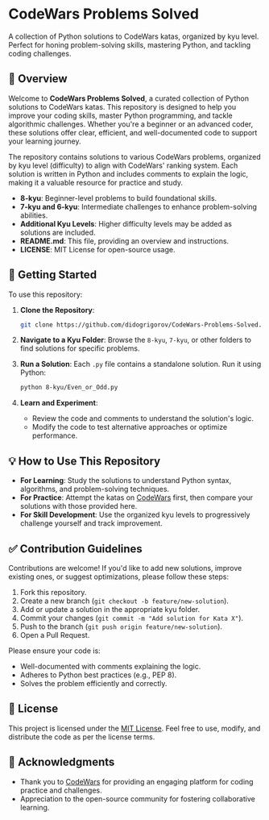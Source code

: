 # CodeWars Problems Solved

A collection of Python solutions to CodeWars katas, organized by kyu level. Perfect for honing problem-solving skills, mastering Python, and tackling coding challenges.

## 📖 Overview

Welcome to **CodeWars Problems Solved**, a curated collection of Python solutions to CodeWars katas. This repository is designed to help you improve your coding skills, master Python programming, and tackle algorithmic challenges. Whether you're a beginner or an advanced coder, these solutions offer clear, efficient, and well-documented code to support your learning journey.

The repository contains solutions to various CodeWars problems, organized by kyu level (difficulty) to align with CodeWars' ranking system. Each solution is written in Python and includes comments to explain the logic, making it a valuable resource for practice and study.

- **8-kyu**: Beginner-level problems to build foundational skills.
- **7-kyu and 6-kyu**: Intermediate challenges to enhance problem-solving abilities.
- **Additional Kyu Levels**: Higher difficulty levels may be added as solutions are included.
- **README.md**: This file, providing an overview and instructions.
- **LICENSE**: MIT License for open-source usage.

## 🚀 Getting Started

To use this repository:

1. **Clone the Repository**:
   ```bash
   git clone https://github.com/didogrigorov/CodeWars-Problems-Solved.git
   ```

2. **Navigate to a Kyu Folder**:
   Browse the `8-kyu`, `7-kyu`, or other folders to find solutions for specific problems.

3. **Run a Solution**:
   Each `.py` file contains a standalone solution. Run it using Python:
   ```bash
   python 8-kyu/Even_or_Odd.py
   ```

4. **Learn and Experiment**:
   - Review the code and comments to understand the solution's logic.
   - Modify the code to test alternative approaches or optimize performance.

## 💡 How to Use This Repository

- **For Learning**: Study the solutions to understand Python syntax, algorithms, and problem-solving techniques.
- **For Practice**: Attempt the katas on [CodeWars](https://www.codewars.com/) first, then compare your solutions with those provided here.
- **For Skill Development**: Use the organized kyu levels to progressively challenge yourself and track improvement.

## ✅ Contribution Guidelines

Contributions are welcome! If you'd like to add new solutions, improve existing ones, or suggest optimizations, please follow these steps:

1. Fork this repository.
2. Create a new branch (`git checkout -b feature/new-solution`).
3. Add or update a solution in the appropriate kyu folder.
4. Commit your changes (`git commit -m "Add solution for Kata X"`).
5. Push to the branch (`git push origin feature/new-solution`).
6. Open a Pull Request.

Please ensure your code is:
- Well-documented with comments explaining the logic.
- Adheres to Python best practices (e.g., PEP 8).
- Solves the problem efficiently and correctly.

## 📜 License

This project is licensed under the [MIT License](LICENSE). Feel free to use, modify, and distribute the code as per the license terms.

## 🙌 Acknowledgments

- Thank you to [CodeWars](https://www.codewars.com/) for providing an engaging platform for coding practice and challenges.
- Appreciation to the open-source community for fostering collaborative learning.
